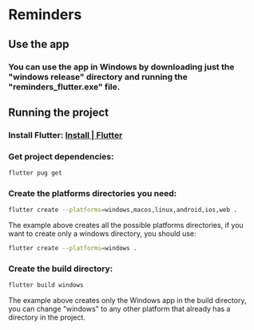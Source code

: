 # Reminders

## Use the app

### You can use the app in Windows by downloading just the "windows release" directory and running the "reminders_flutter.exe" file.

## Running the project

### Install Flutter: [Install | Flutter](https://docs.flutter.dev/get-started/install)

### Get project dependencies:
```bash
flutter pug get
```

### Create the platforms directories you need:
```bash
flutter create --platforms=windows,macos,linux,android,ios,web .
```
The example above creates all the possible platforms directories, if you want to create only a windows directory, you should use:
```bash
flutter create --platforms=windows .
```

### Create the build directory:
```bash
flutter build windows
```
The example above creates only the Windows app in the build directory, you can change "windows" to any other platform that already has a directory in the project.
